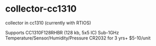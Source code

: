 # collector-cc1310
collector in cc1310 (currently with RTIOS)

Supports CC1310F128RHBR (128 kb, 5x5 IC)
Sub-1GHz
Temperature/Sensor/Humidity/Pressure
CR2032 for 3 yrs+
$5-10/unit
